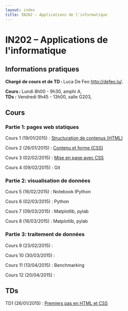 ```yaml
---
layout: index
title: IN202 – Applications de l'informatique
---
```


# IN202 – Applications de l'informatique

## Informations pratiques

**Chargé de cours et de TD :** Luca De Feo <http://defeo.lu/>.

**Cours :** Lundi 8h00 - 9h30, amphi A,  
**TDs :** Vendredi 9h45 - 13h00, salle G203,  

## Cours

### Partie 1: pages web statiques

Cours 1 (19/01/2015)
: [Structuration de contenus (HTML)](classes/class1)

Cours 2 (26/01/2015)
: [Contenu et forme (CSS)](classes/class2)

Cours 3 (02/02/2015)
: [Mise en page avec CSS](classes/class3)

Cours 4 (09/02/2015)
: Git


### Partie 2: visualisation de données

Cours 5 (16/02/2015)
: Notebook IPython

Cours 6 (02/03/2015)
: Python

Cours 7 (09/03/2015)
: Matplotlib, pylab

Cours 8 (16/03/2015)
: Matplotlib, pylab

### Partie 3: traitement de données 

Cours 9 (23/02/2015)
: 

Cours 10 (30/03/2015)
: 

Cours 11 (13/04/2015)
: Benchmarking

Cours 12 (20/04/2015)
: 


## TDs

TD1 (26/01/2015)
: [Premiers pas en HTML et CSS](tutorials/tutorial1)
